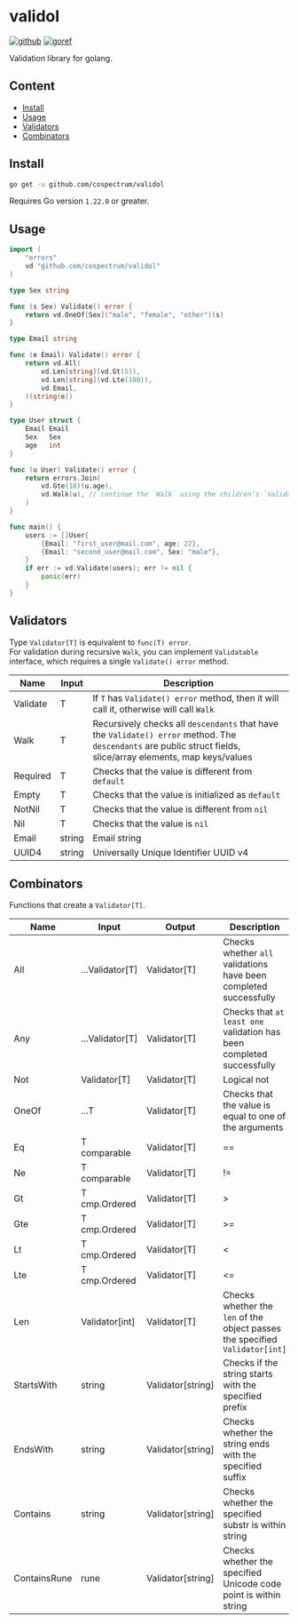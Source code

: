 # validol
[![github]](https://github.com/cospectrum/validol)
[![goref]](https://pkg.go.dev/github.com/cospectrum/validol)

[github]: https://img.shields.io/badge/github-cospectrum/validol-8da0cb?logo=github
[goref]: https://pkg.go.dev/badge/github.com/cospectrum/validol

Validation library for golang.

## Content
- [Install](#install)
- [Usage](#usage)
- [Validators](#validators)
- [Combinators](#combinators)

## Install
```sh
go get -u github.com/cospectrum/validol
```
Requires Go version `1.22.0` or greater.

## Usage

```go
import (
	"errors"
	vd "github.com/cospectrum/validol"
)

type Sex string

func (s Sex) Validate() error {
	return vd.OneOf[Sex]("male", "female", "other")(s)
}

type Email string

func (e Email) Validate() error {
	return vd.All(
		vd.Len[string](vd.Gt(5)),
		vd.Len[string](vd.Lte(100)),
		vd.Email,
	)(string(e))
}

type User struct {
	Email Email
	Sex   Sex
	age   int
}

func (u User) Validate() error {
	return errors.Join(
		vd.Gte(18)(u.age),
		vd.Walk(u), // continue the `Walk` using the children's `Validate` methods
	)
}

func main() {
	users := []User{
		{Email: "first_user@mail.com", age: 22},
		{Email: "second_user@mail.com", Sex: "male"},
	}
	if err := vd.Validate(users); err != nil {
		panic(err)
	}
}
```

## Validators
Type `Validator[T]` is equivalent to `func(T) error`. \
For validation during recursive `Walk`, you can implement `Validatable` interface,
which requires a single `Validate() error` method.

| Name | Input | Description | 
| - | - | - |
| Validate | T | If `T` has `Validate() error` method, then it will call it, otherwise will call `Walk` |
| Walk | T | Recursively checks all `descendants` that have the `Validate() error` method. The `descendants` are public struct fields, slice/array elements, map keys/values |
| Required | T | Checks that the value is different from `default` |
| Empty | T | Checks that the value is initialized as `default` |
| NotNil | T | Checks that the value is different from `nil` |
| Nil | T | Checks that the value is `nil` |
| Email | string | Email string |
| UUID4 | string | Universally Unique Identifier UUID v4 |

## Combinators
Functions that create a `Validator[T]`.

| Name | Input | Output | Description |
| - | - | - | - |
| All | ...Validator[T] | Validator[T] | Checks whether `all` validations have been completed successfully |
| Any | ...Validator[T] | Validator[T] | Checks that `at least one` validation has been completed successfully |
| Not | Validator[T] | Validator[T] | Logical not |
| OneOf | ...T | Validator[T] | Checks that the value is equal to one of the arguments | 
| Eq | T comparable | Validator[T] | == |
| Ne | T comparable | Validator[T] | != |
| Gt | T cmp.Ordered | Validator[T] | > |
| Gte | T cmp.Ordered | Validator[T] | >= |
| Lt | T cmp.Ordered | Validator[T] | < |
| Lte | T cmp.Ordered | Validator[T] | <= |
| Len | Validator[int] | Validator[T] | Checks whether the `len` of the object passes the specified `Validator[int]` |
| StartsWith | string | Validator[string] | Checks if the string starts with the specified prefix |
| EndsWith | string | Validator[string] | Checks whether the string ends with the specified suffix |
| Contains | string | Validator[string] | Checks whether the specified substr is within string |
| ContainsRune | rune | Validator[string] | Checks whether the specified Unicode code point is within string |
